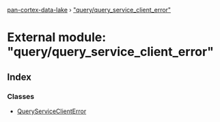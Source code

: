 [pan-cortex-data-lake](../README.md) › ["query/query_service_client_error"](_query_query_service_client_error_.md)

# External module: "query/query_service_client_error"

## Index

### Classes

* [QueryServiceClientError](../classes/_query_query_service_client_error_.queryserviceclienterror.md)
